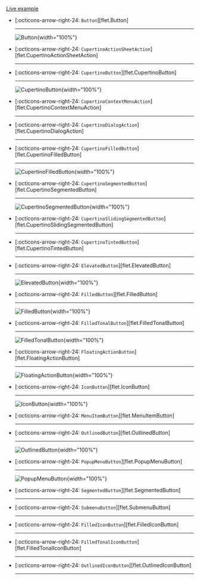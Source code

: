 [Live example](https://flet-controls-gallery.fly.dev/buttons)

<div class="grid cards" markdown>

-   [:octicons-arrow-right-24: `Button`][flet.Button]

    ---
    ![Button](../../examples/controls/button/media/index.png){width="100%"}

-   [:octicons-arrow-right-24: `CupertinoActionSheetAction`][flet.CupertinoActionSheetAction]

    ---
    <!-- ![CupertinoActionSheetAction](../../examples/controls/cupertino_action_sheet_action/media/index.png){width="100%"} -->

-   [:octicons-arrow-right-24: `CupertinoButton`][flet.CupertinoButton]

    ---
    ![CupertinoButton](../../examples/controls/cupertino_button/media/index.png){width="100%"}

-   [:octicons-arrow-right-24: `CupertinoContextMenuAction`][flet.CupertinoContextMenuAction]

    ---
    <!-- ![CupertinoContextMenuAction](../../examples/controls/cupertino_context_menu_action/media/index.png){width="100%"} -->

-   [:octicons-arrow-right-24: `CupertinoDialogAction`][flet.CupertinoDialogAction]

    ---
    <!-- ![CupertinoDialogAction](../../examples/controls/cupertino_dialog_action/media/index.png){width="100%"} -->

-   [:octicons-arrow-right-24: `CupertinoFilledButton`][flet.CupertinoFilledButton]

    ---
    ![CupertinoFilledButton](../../examples/controls/cupertino_filled_button/media/basic.png){width="100%"}

-   [:octicons-arrow-right-24: `CupertinoSegmentedButton`][flet.CupertinoSegmentedButton]

    ---
    ![CupertinoSegmentedButton](../../examples/controls/cupertino_segmented_button/media/index.png){width="100%"}

-   [:octicons-arrow-right-24: `CupertinoSlidingSegmentedButton`][flet.CupertinoSlidingSegmentedButton]

    ---
    <!-- ![CupertinoSlidingSegmentedButton](../../examples/controls/cupertino_sliding_segmented_button/media/index.png){width="100%"} -->

-   [:octicons-arrow-right-24: `CupertinoTintedButton`][flet.CupertinoTintedButton]

    ---
    <!-- ![CupertinoTintedButton](../../examples/controls/cupertino_tinted_button/media/index.png){width="100%"} -->

-   [:octicons-arrow-right-24: `ElevatedButton`][flet.ElevatedButton]

    ---
    ![ElevatedButton](../../examples/controls/button/media/index.png){width="100%"}

-   [:octicons-arrow-right-24: `FilledButton`][flet.FilledButton]

    ---
    ![FilledButton](../../examples/controls/filled_button/media/index.png){width="100%"}

-   [:octicons-arrow-right-24: `FilledTonalButton`][flet.FilledTonalButton]

    ---
    ![FilledTonalButton](../../examples/controls/filled_tonal_button/media/index.png){width="100%"}

-   [:octicons-arrow-right-24: `FloatingActionButton`][flet.FloatingActionButton]

    ---
    ![FloatingActionButton](../../examples/controls/floating_action_button/media/index.png){width="100%"}

-   [:octicons-arrow-right-24: `IconButton`][flet.IconButton]

    ---
    ![IconButton](../../examples/controls/icon_button/media/index.png){width="100%"}

-   [:octicons-arrow-right-24: `MenuItemButton`][flet.MenuItemButton]

    ---
    <!-- ![MenuItemButton](../../examples/controls/menu_item_button/media/index.gif){width="100%"} -->

-   [:octicons-arrow-right-24: `OutlinedButton`][flet.OutlinedButton]

    ---
    ![OutlinedButton](../../examples/controls/outlined_button/media/index.png){width="100%"}

-   [:octicons-arrow-right-24: `PopupMenuButton`][flet.PopupMenuButton]

    ---
    ![PopupMenuButton](../../examples/controls/popup_menu_button/media/index.gif){width="100%"}

-   [:octicons-arrow-right-24: `SegmentedButton`][flet.SegmentedButton]

    ---
    <!-- ![SegmentedButton](../../examples/controls/segmented_button/media/index.png){width="100%"} -->

-   [:octicons-arrow-right-24: `SubmenuButton`][flet.SubmenuButton]

    ---
    <!-- ![SubmenuButton](../../examples/controls/segmented_button/media/index.png){width="100%"} -->

-   [:octicons-arrow-right-24: `FilledIconButton`][flet.FilledIconButton]

    ---
    <!-- ![FilledIconButton](../../examples/controls/filled_icon_button/media/index.png){width="100%"} -->

-   [:octicons-arrow-right-24: `FilledTonalIconButton`][flet.FilledTonalIconButton]

    ---
    <!-- ![FilledTonalIconButton](../../examples/controls/filled_tonal_icon_button/media/index.png){width="100%"} -->

-   [:octicons-arrow-right-24: `OutlinedIconButton`][flet.OutlinedIconButton]

    ---
    <!-- ![OutlinedIconButton](../../examples/controls/outlined_icon_button/media/index.png){width="100%"} -->


</div>
